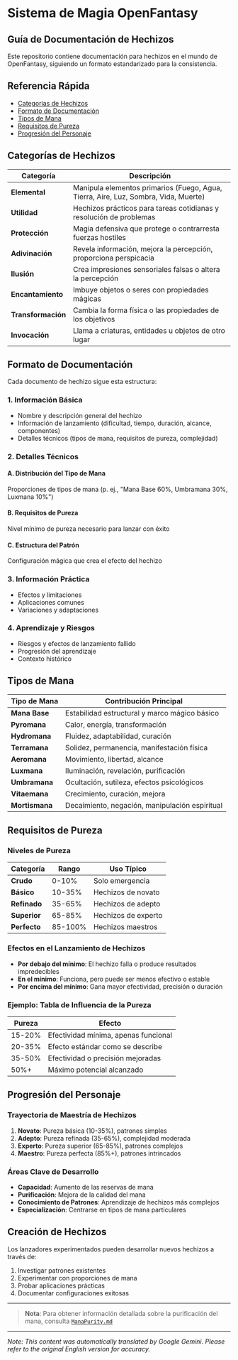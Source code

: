 # Sistema de Magia OpenFantasy

## Guía de Documentación de Hechizos

Este repositorio contiene documentación para hechizos en el mundo de OpenFantasy, siguiendo un formato estandarizado para la consistencia.

## Referencia Rápida

- [Categorías de Hechizos](#spell-categories)
- [Formato de Documentación](#documentation-format)
- [Tipos de Mana](#mana-types)
- [Requisitos de Pureza](#purity-requirements)
- [Progresión del Personaje](#character-progression)

## Categorías de Hechizos

| Categoría | Descripción |
|----------|-------------|
| **Elemental** | Manipula elementos primarios (Fuego, Agua, Tierra, Aire, Luz, Sombra, Vida, Muerte) |
| **Utilidad** | Hechizos prácticos para tareas cotidianas y resolución de problemas |
| **Protección** | Magia defensiva que protege o contrarresta fuerzas hostiles |
| **Adivinación** | Revela información, mejora la percepción, proporciona perspicacia |
| **Ilusión** | Crea impresiones sensoriales falsas o altera la percepción |
| **Encantamiento** | Imbuye objetos o seres con propiedades mágicas |
| **Transformación** | Cambia la forma física o las propiedades de los objetivos |
| **Invocación** | Llama a criaturas, entidades u objetos de otro lugar |

## Formato de Documentación

Cada documento de hechizo sigue esta estructura:

### 1. Información Básica
- Nombre y descripción general del hechizo
- Información de lanzamiento (dificultad, tiempo, duración, alcance, componentes)
- Detalles técnicos (tipos de mana, requisitos de pureza, complejidad)

### 2. Detalles Técnicos

#### A. Distribución del Tipo de Mana
Proporciones de tipos de mana (p. ej., "Mana Base 60%, Umbramana 30%, Luxmana 10%")

#### B. Requisitos de Pureza
Nivel mínimo de pureza necesario para lanzar con éxito

#### C. Estructura del Patrón
Configuración mágica que crea el efecto del hechizo

### 3. Información Práctica
- Efectos y limitaciones
- Aplicaciones comunes
- Variaciones y adaptaciones

### 4. Aprendizaje y Riesgos
- Riesgos y efectos de lanzamiento fallido
- Progresión del aprendizaje
- Contexto histórico

## Tipos de Mana

| Tipo de Mana | Contribución Principal |
|-----------|----------------------|
| **Mana Base** | Estabilidad estructural y marco mágico básico |
| **Pyromana** | Calor, energía, transformación |
| **Hydromana** | Fluidez, adaptabilidad, curación |
| **Terramana** | Solidez, permanencia, manifestación física |
| **Aeromana** | Movimiento, libertad, alcance |
| **Luxmana** | Iluminación, revelación, purificación |
| **Umbramana** | Ocultación, sutileza, efectos psicológicos |
| **Vitaemana** | Crecimiento, curación, mejora |
| **Mortismana** | Decaimiento, negación, manipulación espiritual |

## Requisitos de Pureza

### Niveles de Pureza

| Categoría | Rango | Uso Típico |
|----------|-------|-------------|
| **Crudo** | 0-10% | Solo emergencia |
| **Básico** | 10-35% | Hechizos de novato |
| **Refinado** | 35-65% | Hechizos de adepto |
| **Superior** | 65-85% | Hechizos de experto |
| **Perfecto** | 85-100% | Hechizos maestros |

### Efectos en el Lanzamiento de Hechizos

- **Por debajo del mínimo**: El hechizo falla o produce resultados impredecibles
- **En el mínimo**: Funciona, pero puede ser menos efectivo o estable
- **Por encima del mínimo**: Gana mayor efectividad, precisión o duración

### Ejemplo: Tabla de Influencia de la Pureza

| Pureza | Efecto |
|--------|--------|
| 15-20% | Efectividad mínima, apenas funcional |
| 20-35% | Efecto estándar como se describe |
| 35-50% | Efectividad o precisión mejoradas |
| 50%+ | Máximo potencial alcanzado |

## Progresión del Personaje

### Trayectoria de Maestría de Hechizos

1. **Novato**: Pureza básica (10-35%), patrones simples
2. **Adepto**: Pureza refinada (35-65%), complejidad moderada
3. **Experto**: Pureza superior (65-85%), patrones complejos
4. **Maestro**: Pureza perfecta (85%+), patrones intrincados

### Áreas Clave de Desarrollo

- **Capacidad**: Aumento de las reservas de mana
- **Purificación**: Mejora de la calidad del mana
- **Conocimiento de Patrones**: Aprendizaje de hechizos más complejos
- **Especialización**: Centrarse en tipos de mana particulares

## Creación de Hechizos

Los lanzadores experimentados pueden desarrollar nuevos hechizos a través de:

1. Investigar patrones existentes
2. Experimentar con proporciones de mana
3. Probar aplicaciones prácticas
4. Documentar configuraciones exitosas

---

> **Nota**: Para obtener información detallada sobre la purificación del mana, consulta [`ManaPurity.md`](/codex/Magics/ManaPurity.md)


---
_Note: This content was automatically translated by Google Gemini. Please refer to the original English version for accuracy._